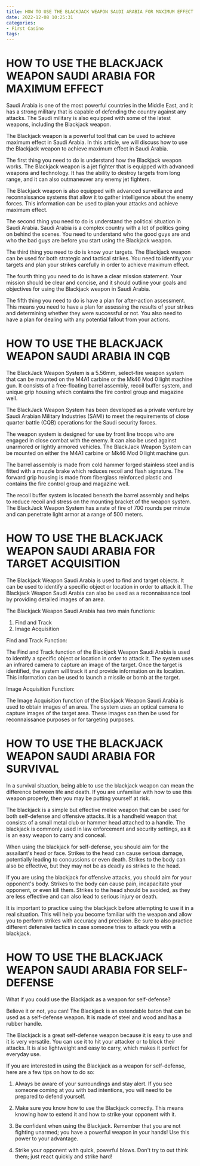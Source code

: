 ```yaml
---
title: HOW TO USE THE BLACKJACK WEAPON SAUDI ARABIA FOR MAXIMUM EFFECT
date: 2022-12-08 10:25:31
categories:
- First Casino
tags:
---
```



#  HOW TO USE THE BLACKJACK WEAPON SAUDI ARABIA FOR MAXIMUM EFFECT

Saudi Arabia is one of the most powerful countries in the Middle East, and it has a strong military that is capable of defending the country against any attacks. The Saudi military is also equipped with some of the latest weapons, including the Blackjack weapon.

The Blackjack weapon is a powerful tool that can be used to achieve maximum effect in Saudi Arabia. In this article, we will discuss how to use the Blackjack weapon to achieve maximum effect in Saudi Arabia.

The first thing you need to do is understand how the Blackjack weapon works. The Blackjack weapon is a jet fighter that is equipped with advanced weapons and technology. It has the ability to destroy targets from long range, and it can also outmaneuver any enemy jet fighters.

The Blackjack weapon is also equipped with advanced surveillance and reconnaissance systems that allow it to gather intelligence about the enemy forces. This information can be used to plan your attacks and achieve maximum effect.

The second thing you need to do is understand the political situation in Saudi Arabia. Saudi Arabia is a complex country with a lot of politics going on behind the scenes. You need to understand who the good guys are and who the bad guys are before you start using the Blackjack weapon.

The third thing you need to do is know your targets. The Blackjack weapon can be used for both strategic and tactical strikes. You need to identify your targets and plan your strikes carefully in order to achieve maximum effect.

The fourth thing you need to do is have a clear mission statement. Your mission should be clear and concise, and it should outline your goals and objectives for using the Blackjack weapon in Saudi Arabia.

The fifth thing you need to do is have a plan for after-action assessment. This means you need to have a plan for assessing the results of your strikes and determining whether they were successful or not. You also need to have a plan for dealing with any potential fallout from your actions.

#  HOW TO USE THE BLACKJACK WEAPON SAUDI ARABIA IN CQB

The BlackJack Weapon System is a 5.56mm, select-fire weapon system that can be mounted on the M4A1 carbine or the Mk46 Mod 0 light machine gun. It consists of a free-floating barrel assembly, recoil buffer system, and unique grip housing which contains the fire control group and magazine well.

The BlackJack Weapon System has been developed as a private venture by Saudi Arabian Military Industries (SAMI) to meet the requirements of close quarter battle (CQB) operations for the Saudi security forces.

The weapon system is designed for use by front line troops who are engaged in close combat with the enemy. It can also be used against unarmored or lightly armored vehicles. The BlackJack Weapon System can be mounted on either the M4A1 carbine or Mk46 Mod 0 light machine gun.

The barrel assembly is made from cold hammer forged stainless steel and is fitted with a muzzle brake which reduces recoil and flash signature. The forward grip housing is made from fiberglass reinforced plastic and contains the fire control group and magazine well.

The recoil buffer system is located beneath the barrel assembly and helps to reduce recoil and stress on the mounting bracket of the weapon system. The BlackJack Weapon System has a rate of fire of 700 rounds per minute and can penetrate light armor at a range of 500 meters.

#  HOW TO USE THE BLACKJACK WEAPON SAUDI ARABIA FOR TARGET ACQUISITION

The Blackjack Weapon Saudi Arabia is used to find and target objects. It can be used to identify a specific object or location in order to attack it. The Blackjack Weapon Saudi Arabia can also be used as a reconnaissance tool by providing detailed images of an area.

The Blackjack Weapon Saudi Arabia has two main functions:

1) Find and Track
2) Image Acquisition

Find and Track Function:

The Find and Track function of the Blackjack Weapon Saudi Arabia is used to identify a specific object or location in order to attack it. The system uses an infrared camera to capture an image of the target. Once the target is identified, the system will track it and provide information on its location. This information can be used to launch a missile or bomb at the target.

Image Acquisition Function:

The Image Acquisition function of the Blackjack Weapon Saudi Arabia is used to obtain images of an area. The system uses an optical camera to capture images of the target area. These images can then be used for reconnaissance purposes or for targeting purposes.

#  HOW TO USE THE BLACKJACK WEAPON SAUDI ARABIA FOR SURVIVAL

In a survival situation, being able to use the blackjack weapon can mean the difference between life and death. If you are unfamiliar with how to use this weapon properly, then you may be putting yourself at risk.

The blackjack is a simple but effective melee weapon that can be used for both self-defense and offensive attacks. It is a handheld weapon that consists of a small metal club or hammer head attached to a handle. The blackjack is commonly used in law enforcement and security settings, as it is an easy weapon to carry and conceal.

When using the blackjack for self-defense, you should aim for the assailant's head or face. Strikes to the head can cause serious damage, potentially leading to concussions or even death. Strikes to the body can also be effective, but they may not be as deadly as strikes to the head.

If you are using the blackjack for offensive attacks, you should aim for your opponent's body. Strikes to the body can cause pain, incapacitate your opponent, or even kill them. Strikes to the head should be avoided, as they are less effective and can also lead to serious injury or death.

It is important to practice using the blackjack before attempting to use it in a real situation. This will help you become familiar with the weapon and allow you to perform strikes with accuracy and precision. Be sure to also practice different defensive tactics in case someone tries to attack you with a blackjack.

#  HOW TO USE THE BLACKJACK WEAPON SAUDI ARABIA FOR SELF-DEFENSE

What if you could use the Blackjack as a weapon for self-defense?

Believe it or not, you can! The Blackjack is an extendable baton that can be used as a self-defense weapon. It is made of steel and wood and has a rubber handle.

The Blackjack is a great self-defense weapon because it is easy to use and it is very versatile. You can use it to hit your attacker or to block their attacks. It is also lightweight and easy to carry, which makes it perfect for everyday use.

If you are interested in using the Blackjack as a weapon for self-defense, here are a few tips on how to do so:

1. Always be aware of your surroundings and stay alert. If you see someone coming at you with bad intentions, you will need to be prepared to defend yourself.

2. Make sure you know how to use the Blackjack correctly. This means knowing how to extend it and how to strike your opponent with it.

3. Be confident when using the Blackjack. Remember that you are not fighting unarmed; you have a powerful weapon in your hands! Use this power to your advantage.

4. Strike your opponent with quick, powerful blows. Don't try to out think them; just react quickly and strike hard!